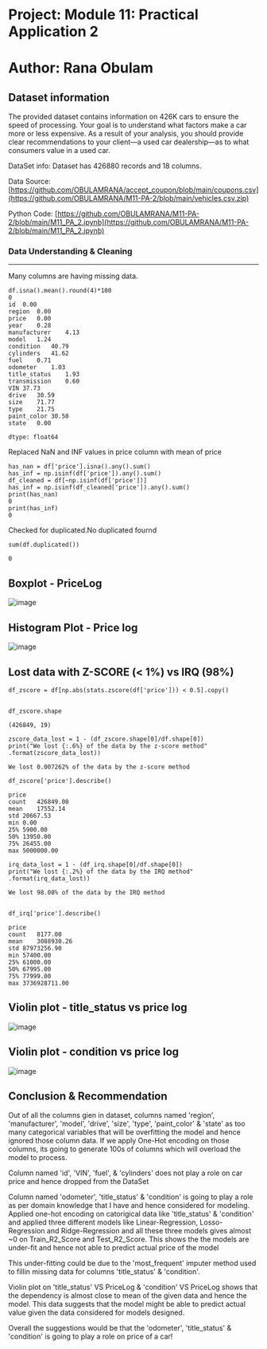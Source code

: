 Project:  Module 11: Practical Application 2
===

# Author: Rana Obulam

Dataset information
---
The provided dataset contains information on 426K cars to ensure the speed of processing. Your goal is to understand what factors make a car more or less expensive. As a result of your analysis, you should provide clear recommendations to your client—a used car dealership—as to what consumers value in a used car.

DataSet info: Dataset has 426880 records and 18 columns.

Data Source: [https://github.com/OBULAMRANA/accept_coupon/blob/main/coupons.csv](https://github.com/OBULAMRANA/M11-PA-2/blob/main/vehicles.csv.zip)

Python Code: [https://github.com/OBULAMRANA/M11-PA-2/blob/main/M11_PA_2.ipynb](https://github.com/OBULAMRANA/M11-PA-2/blob/main/M11_PA_2.ipynb)

### Data Understanding & Cleaning
---
Many columns are having missing data.
```
df.isna().mean().round(4)*100
0
id	0.00
region	0.00
price	0.00
year	0.28
manufacturer	4.13
model	1.24
condition	40.79
cylinders	41.62
fuel	0.71
odometer	1.03
title_status	1.93
transmission	0.60
VIN	37.73
drive	30.59
size	71.77
type	21.75
paint_color	30.50
state	0.00

dtype: float64
```
Replaced NaN and INF values in price column with mean of price
```
has_nan = df['price'].isna().any().sum()
has_inf = np.isinf(df['price']).any().sum()
df_cleaned = df[~np.isinf(df['price'])]
has_inf = np.isinf(df_cleaned['price']).any().sum()
print(has_nan)
0
print(has_inf)    
0

```
Checked for duplicated.No duplicated fournd
```
sum(df.duplicated())
     
0
```
Boxplot - PriceLog
---
![image](https://github.com/user-attachments/assets/d939f13c-f0cb-4eac-901f-cfe2bc5dbc8d)



Histogram Plot - Price log
---
![image](https://github.com/user-attachments/assets/61c77df8-0953-4625-a875-06ed12a6368e)

Lost data with Z-SCORE (< 1%) vs IRQ (98%)
---
```
df_zscore = df[np.abs(stats.zscore(df['price'])) < 0.5].copy()
     

df_zscore.shape
     
(426849, 19)

zscore_data_lost = 1 - (df_zscore.shape[0]/df.shape[0])
print("We lost {:.6%} of the data by the z-score method" .format(zscore_data_lost))
     
We lost 0.007262% of the data by the z-score method

df_zscore['price'].describe()
     
price
count	426849.00
mean	17552.14
std	20667.53
min	0.00
25%	5900.00
50%	13950.00
75%	26455.00
max	5000000.00
```

```
irq_data_lost = 1 - (df_irq.shape[0]/df.shape[0])
print("We lost {:.2%} of the data by the IRQ method" .format(irq_data_lost))
     
We lost 98.08% of the data by the IRQ method


df_irq['price'].describe()
     
price
count	8177.00
mean	3088930.26
std	87973256.90
min	57400.00
25%	61000.00
50%	67995.00
75%	77999.00
max	3736928711.00

```
Violin plot - title_status vs price log
---
![image](https://github.com/user-attachments/assets/070554cb-b558-4365-a19c-8897e1b64b00)


Violin plot - condition vs price log
---
![image](https://github.com/user-attachments/assets/fc14714d-a9c9-4d11-93e8-4231e5be213b)


Conclusion & Recommendation
---

Out of all the columns gien in dataset, columns named 'region', 'manufacturer', 'model', 'drive', 'size', 'type', 'paint_color' & 'state' as too many categorical variables that will be overfitting the model and hence ignored those column data. If we apply One-Hot encoding on those columns, its going to generate 100s of columns which will overload the model to process.

Column named 'id', 'VIN', 'fuel', & 'cylinders' does not play a role on car price and hence dropped from the DataSet

Column named 'odometer', 'title_status' & 'condition' is going to play a role as per domain knowledge that I have and hence considered for modeling. Applied one-hot encoding on catorigical data like 'title_status' & 'condition' and applied three different models like Linear-Regression, Losso-Regression and Ridge-Regression and all these three models gives almost ~0 on Train_R2_Score and Test_R2_Score. This shows the the models are under-fit and hence not able to predict actual price of the model

This under-fitting could be due to the 'most_frequent' imputer method used to fillin missing data for columns 'title_status' & 'condition'.

Violin plot on 'title_status' VS PriceLog & 'condition' VS PriceLog shows that the dependency is almost close to mean of the given data and hence the model. This data suggests that the model might be able to predict actual value given the data considered for models designed.

Overall the suggestions would be that the 'odometer', 'title_status' & 'condition' is going to play a role on price of a car!





